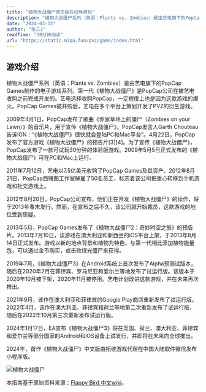 ```yaml
---
title: "植物大战僵尸网页版在线免费玩"
description: "植物大战僵尸系列（英语：Plants vs. Zombies）是由艺电旗下的PopCap Games制作的电子游戏系列。第一代《植物大战僵尸》是PopCap公司在被艺电收购之前完成开发的。艺电选择收购PopCap，一定程度上也是因为这款游戏的爆火。PopCap Games被并购后，艺电在多个平台上策划开发了PVZ的衍生游戏。"
date: "2024-03-15"
author: "张三1"
readTime: "10分钟阅读"
url: "https://static.mipa.fun/pvz/game/index.html"
---
```

## 游戏介绍

植物大战僵尸系列（英语：Plants vs. Zombies）是由艺电旗下的PopCap Games制作的电子游戏系列。第一代《植物大战僵尸》是PopCap公司在被艺电收购之前完成开发的。艺电选择收购PopCap，一定程度上也是因为这款游戏的爆火。PopCap Games被并购后，艺电在多个平台上策划开发了PVZ的衍生游戏。

2009年4月1日，PopCap发布了歌曲《你家草坪上的僵尸（Zombies on your Lawn）》的音乐片，用于宣传《植物大战僵尸》。PopCap发言人Garth Chouteau告诉IGN：“《植物大战僵尸》很快就会登陆PC和Mac平台”。4月22日，PopCap发布了官方游戏《植物大战僵尸》的预告片[3][4]。为了宣传《植物大战僵尸》，PopCap发布了一款可试玩30分钟的体验版游戏。2009年5月5日正式发布的《植物大战僵尸》可在PC和Mac上运行。

2011年7月12日，艺电以7.5亿美元收购了PopCap Games及其资产。2012年8月21日，PopCap西雅图工作室解雇了50名员工，标志着该公司把重心转移到手机游戏和社交游戏上。

2012年8月20日，PopCap公司宣布，他们正在开发《植物大战僵尸》的续作，将于2013年春末发行。然而，在宣布之后不久，该公司就开始裁员，这款游戏的地位受到质疑。

2013年5月，PopCap Games发布了《植物大战僵尸2：奇妙时空之旅》的预告片。2013年7月10日，该游戏在澳大利亚和新西兰的iOS平台上架，于2013年8月14日正式发布。游戏以新的地点背景和植物为特色，与第一代相比添加植物能量包，可以通过金币购买，或击败绿光僵尸来获得。

2019年7月，《植物大战僵尸3》在Android系统上首次发布了Alpha预测试版本， 随后在2020年2月在菲律宾、罗马尼亚和爱尔兰等地发布了试运行版。该版本于2020年10月被下架，2020年11月被停用。艺电计划改进这款游戏，并在未来再次推出。

2021年9月，该作在澳大利亚和菲律宾的Google Play商店重新发布了试运行版。 2022年4月，该作在澳大利亚、菲律宾和荷兰等地第二次重新发布了试运行版，随后在2022年10月第三次重新发布试运行版。

2024年1月17日，EA宣布《植物大战僵尸3》将在英国、荷兰、澳大利亚、菲律宾和爱尔兰等部分国家的Android和iOS设备上试发行，并即将在未来向全球推出。

2024年，首作《植物大战僵尸》中文版由拓维游戏代理在中国大陆软件微信发布小程序版。

![植物大战僵尸](https://pic3.zhimg.com/80/v2-9b0ca4f50694b566de779a059f0c0644_1440w.webp)

本指南基于原始资料来源：[Flappy Bird 中文wiki](https://zh.wikipedia.org/wiki/%E6%A4%8D%E7%89%A9%E5%A4%A7%E6%88%98%E5%83%B5%E5%B0%B8%E7%B3%BB%E5%88%97)。